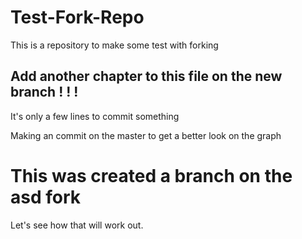# Test-Fork-Repo
This is a repository to make some test with forking


## Add another chapter to this file on the new branch ! ! !

It's only a few lines to commit something 

Making an commit on the master to get a better look on the graph


# This was created a branch on the asd fork

Let's see how that will work out.
